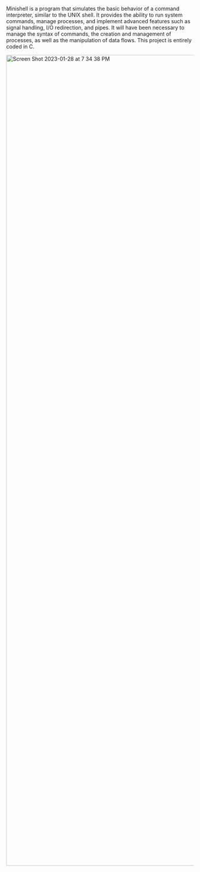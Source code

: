 Minishell is a program that simulates the basic behavior of a command interpreter, similar to the UNIX shell. It provides the ability to run system commands, manage processes, and implement advanced features such as signal handling, I/O redirection, and pipes. It will have been necessary to manage the syntax of commands, the creation and management of processes, as well as the manipulation of data flows. This project is entirely coded in C.

<img width="2178" alt="Screen Shot 2023-01-28 at 7 34 38 PM" src="https://github.com/matthis-thea/Minishell/blob/main/minishell.png">
